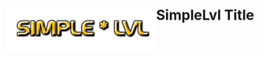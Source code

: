 <h1>
    <img src="Screenshots/title.png" width="304" align="left" alt="SimpleLvl">
    SimpleLvl Title
</h1>
<div style="clear: both; width: 100%;">&nbsp;</div>
